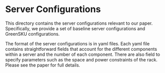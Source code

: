 # Server Configurations

This directory contains the server configurations relevant to our paper. Specifically, we provide a set of baseline server configurations and GreenSKU configurations.

The format of the server configurations is in yaml files. Each yaml file contains straightforward fields that account for the different components within a server and the number of each component. There are also field to specify parameters such as the space and power constraints of the rack. Please see the paper for full details.
